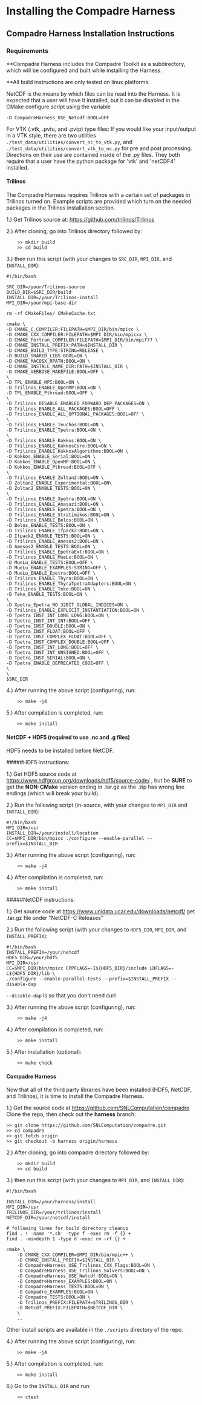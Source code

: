 # Installing the Compadre Harness
 
## Compadre Harness Installation Instructions

### Requirements

  **Compadre Harness includes the Compadre Toolkit as a subdirectory, which will be configured and built while installing the Harness.

  **All build instructions are only tested on linux platforms.

  NetCDF is the means by which files can be read into the Harness. It is expected that a user will have it installed, but it can be disabled in the CMake configure script using the variable


```
-D CompadreHarness_USE_Netcdf:BOOL=OFF
```

  For VTK (.vtk, .pvtu, and .pvtp) type files:
    If you would like your input/output in a VTK style, there are two utilities `./test_data/utilities/convert_nc_to_vtk.py`, and `./test_data/utilities/convert_vtk_to_nc.py` for pre and post processing. Directions on their use are contained inside of the .py files. They both require that a user have the python package for 'vtk' and 'netCDF4' installed.


#### Trilinos

  The Compadre Harness requires Trilinos with a certain set of packages in Trilinos turned on. Example scripts are provided which turn on the needed packages in the Trilinos installation section.


 1.)  Get Trilinos source at: https://github.com/trilinos/Trilinos 

 2.)  After cloning, go into Trilinos directory followed by:
```
    >> mkdir build
    >> cd build
```
 3.) then run this script (with your changes to `SRC_DIR`, `MPI_DIR`, and `INSTALL_DIR`):

```
#!/bin/bash

SRC_DIR=/your/Trilinos-source
BUILD_DIR=$SRC_DIR/build
INSTALL_DIR=/your/Trilinos-install
MPI_DIR=/your/mpi-base-dir

rm -rf CMakeFiles/ CMakeCache.txt

cmake \
-D CMAKE_C_COMPILER:FILEPATH=$MPI_DIR/bin/mpicc \
-D CMAKE_CXX_COMPILER:FILEPATH=$MPI_DIR/bin/mpicxx \
-D CMAKE_Fortran_COMPILER:FILEPATH=$MPI_DIR/bin/mpif77 \
-D CMAKE_INSTALL_PREFIX:PATH=$INSTALL_DIR \
-D CMAKE_BUILD_TYPE:STRING=RELEASE \
-D BUILD_SHARED_LIBS:BOOL=ON \
-D CMAKE_MACOSX_RPATH:BOOL=ON \
-D CMAKE_INSTALL_NAME_DIR:PATH=$INSTALL_DIR \
-D CMAKE_VERBOSE_MAKEFILE:BOOL=OFF \
\
-D TPL_ENABLE_MPI:BOOL=ON \
-D Trilinos_ENABLE_OpenMP:BOOL=ON \
-D TPL_ENABLE_Pthread:BOOL=OFF \
\
-D Trilinos_DISABLE_ENABLED_FORWARD_DEP_PACKAGES=ON \
-D Trilinos_ENABLE_ALL_PACKAGES:BOOL=OFF \
-D Trilinos_ENABLE_ALL_OPTIONAL_PACKAGES:BOOL=OFF \
\
-D Trilinos_ENABLE_Teuchos:BOOL=ON \
-D Trilinos_ENABLE_Tpetra:BOOL=ON \
\
-D Trilinos_ENABLE_Kokkos:BOOL=ON \
-D Trilinos_ENABLE_KokkosCore:BOOL=ON \
-D Trilinos_ENABLE_KokkosAlgorithms:BOOL=ON \
-D Kokkos_ENABLE_Serial:BOOL=ON \
-D Kokkos_ENABLE_OpenMP:BOOL=ON \
-D Kokkos_ENABLE_Pthread:BOOL=OFF \
\
-D Trilinos_ENABLE_Zoltan2:BOOL=ON \
-D Zoltan2_ENABLE_Experimental:BOOL=ON\
-D Zoltan2_ENABLE_TESTS:BOOL=ON \
\
-D Trilinos_ENABLE_Xpetra:BOOL=ON \
-D Trilinos_ENABLE_Anasazi:BOOL=ON \
-D Trilinos_ENABLE_Epetra:BOOL=ON \
-D Trilinos_ENABLE_Stratimikos:BOOL=ON \
-D Trilinos_ENABLE_Belos:BOOL=ON \
-D Belos_ENABLE_TESTS:BOOL=ON \
-D Trilinos_ENABLE_Ifpack2:BOOL=ON \
-D Ifpack2_ENABLE_TESTS:BOOL=ON \
-D Trilinos_ENABLE_Amesos2:BOOL=ON \
-D Amesos2_ENABLE_TESTS:BOOL=ON \
-D Trilinos_ENABLE_EpetraExt:BOOL=ON \
-D Trilinos_ENABLE_MueLu:BOOL=ON \
-D MueLu_ENABLE_TESTS:BOOL=OFF \
-D MueLu_ENABLE_EXAMPLES:STRING=OFF \
-D MueLu_ENABLE_Epetra:BOOL=OFF \
-D Trilinos_ENABLE_Thyra:BOOL=ON \
-D Trilinos_ENABLE_ThyraTpetraAdapters:BOOL=ON \
-D Trilinos_ENABLE_Teko:BOOL=ON \
-D Teko_ENABLE_TESTS:BOOL=ON \
\
-D Xpetra_Epetra_NO_32BIT_GLOBAL_INDICES=ON \
-D Trilinos_ENABLE_EXPLICIT_INSTANTIATION:BOOL=ON \
-D Tpetra_INST_INT_LONG_LONG:BOOL=ON \
-D Tpetra_INST_INT_INT:BOOL=OFF \
-D Tpetra_INST_DOUBLE:BOOL=ON \
-D Tpetra_INST_FLOAT:BOOL=OFF \
-D Tpetra_INST_COMPLEX_FLOAT:BOOL=OFF \
-D Tpetra_INST_COMPLEX_DOUBLE:BOOL=OFF \
-D Tpetra_INST_INT_LONG:BOOL=OFF \
-D Tpetra_INST_INT_UNSIGNED:BOOL=OFF \
-D Tpetra_INST_SERIAL:BOOL=ON \
-D Tpetra_ENABLE_DEPRECATED_CODE=OFF \
\
\
$SRC_DIR
```

 4.)  After running the above script (configuring), run:
```
    >> make -j4
```

 5.) After compilation is completed, run:
```
    >> make install
```

#### NetCDF + HDF5 (required to use .nc and .g files)
HDF5 needs to be installed before NetCDF.

#####HDF5 instructions:

 1.) Get HDF5 source code at https://www.hdfgroup.org/downloads/hdf5/source-code/ , but be
**SURE** to get the **NON-CMake** version ending in .tar.gz as the .zip has wrong line endings (which will break your build).

 2.) Run the following script (in-source, with your changes to `MPI_DIR` and `INSTALL_DIR`):
```
#!/bin/bash
MPI_DIR=/usr
INSTALL_DIR=/your/install/location
CC=$MPI_DIR/bin/mpicc ./configure --enable-parallel --prefix=$INSTALL_DIR
```

 3.)  After running the above script (configuring), run:
```
    >> make -j4
```

 4.) After compilation is completed, run:
```
    >> make install
```


#####NetCDF instructions:

 1.) Get source code at https://www.unidata.ucar.edu/downloads/netcdf/
     get .tar.gz file under "NetCDF-C Releases"

 2.) Run the following script (with your changes to `HDF5_DIR`, `MPI_DIR`, and `INSTALL_PREFIX`):
```
#!/bin/bash
INSTALL_PREFIX=/your/netcdf
HDF5_DIR=/your/hdf5
MPI_DIR=/usr
CC=$MPI_DIR/bin/mpicc CPPFLAGS=-I${HDF5_DIR}/include LDFLAGS=-L${HDF5_DIR}/lib \
./configure --enable-parallel-tests --prefix=$INSTALL_PREFIX --disable-dap
```

 `--disable-dap` is so that you don't need curl

 3.)  After running the above script (configuring), run:
```
    >> make -j4
```

 4.) After compilation is completed, run:
```
    >> make install
```

 5.) After installation (optional):
```
    >> make check
```

#### Compadre Harness

Now that all of the third party libraries have been installed (HDF5, NetCDF, and Trilinos), it is time to install the Compadre Harness.

 1.) Get the source code at https://github.com/SNLComputation/compadre
     Clone the repo, then check out the **harness** branch:
```
>> git clone https://github.com/SNLComputation/compadre.git
>> cd compadre
>> git fetch origin
>> git checkout -b harness origin/harness
```

 2.)  After cloning, go into compadre directory followed by:
```
    >> mkdir build
    >> cd build
```

 3.) then run this script (with your changes to `MPI_DIR`, and `INSTALL_DIR`):

```
#!/bin/bash

INSTALL_DIR=/your/harness/install
MPI_DIR=/usr
TRILINOS_DIR=/your/trilinos/install
NETCDF_DIR=/your/netcdf/install

# following lines for build directory cleanup
find . ! -name '*.sh' -type f -exec rm -f {} +
find . -mindepth 1 -type d -exec rm -rf {} +

cmake \
    -D CMAKE_CXX_COMPILER=$MPI_DIR/bin/mpic++ \
    -D CMAKE_INSTALL_PREFIX=$INSTALL_DIR \
    -D CompadreHarness_USE_Trilinos_CXX_Flags:BOOL=ON \
    -D CompadreHarness_USE_Trilinos_Solvers:BOOL=ON \
    -D CompadreHarness_USE_Netcdf:BOOL=ON \
    -D CompadreHarness_EXAMPLES:BOOL=ON \
    -D CompadreHarness_TESTS:BOOL=ON \
    -D Compadre_EXAMPLES:BOOL=ON \
    -D Compadre_TESTS:BOOL=ON \
    -D Trilinos_PREFIX:FILEPATH=$TRILINOS_DIR \
    -D Netcdf_PREFIX:FILEPATH=$NETCDF_DIR \
    \
    ..
```
Other install scripts are available in the `./scripts` directory of the repo.

 4.)  After running the above script (configuring), run:
```
    >> make -j4
```

 5.) After compilation is completed, run:
```
    >> make install
```

 6.) Go to the `INSTALL_DIR` and run:
```
    >> ctest
```





